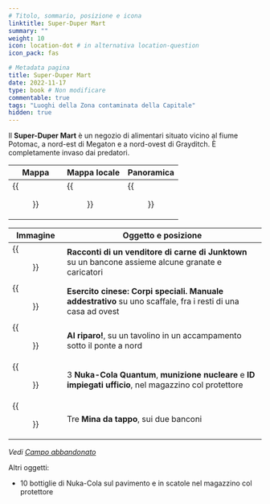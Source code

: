 ```yaml
---
# Titolo, sommario, posizione e icona
linktitle: Super-Duper Mart
summary: ""
weight: 10
icon: location-dot # in alternativa location-question
icon_pack: fas

# Metadata pagina
title: Super-Duper Mart
date: 2022-11-17
type: book # Non modificare
commentable: true
tags: "Luoghi della Zona contaminata della Capitale"
hidden: true
---
```



<div class="fo3">


Il **Super-Duper Mart** è un negozio di alimentari situato vicino al fiume Potomac, a nord-est di Megaton e a nord-ovest di Grayditch. È completamente invaso dai predatori.

| Mappa                                        | Mappa locale                                       | Panoramica                                 |
| -------------------------------------------- | -------------------------------------------------- | ------------------------------------------ |
| {{<figure src="fo3/Super_Duper_Mart_loc.webp">}} | {{<figure src="fo3/Super_Duper_Mart_local_map.webp">}} | {{<figure src="fo3/SuperDuperMarketAA.webp">}} |

| Immagine                                                             | Oggetto e posizione                                                                                         |
| -------------------------------------------------------------------- | ----------------------------------------------------------------------------------------------------------- |
| {{<figure src="fo3/Tales_of_a_JJV_Super_Duper_Mart.webp">}}              | **Racconti di un venditore di carne di Junktown** su un bancone assieme alcune granate e caricatori         |
| {{<figure src="fo3/Interior_ruined_farm_WNW_of_Super-Duper_Mart.webp">}} | **Esercito cinese: Corpi speciali. Manuale addestrativo** su uno scaffale, fra i resti di una casa ad ovest |
| {{<figure src="fo3/Duck_and_Cover!_Super_Duper_Mart.webp">}}             | **Al riparo!**, su un tavolino in un accampamento sotto il ponte a nord                                     |
| {{<figure src="fo3/FO3_Super-Duper_Mart_(3).webp">}}                     | 3 **Nuka-Cola Quantum**, **munizione nucleare** e **ID impiegati ufficio**, nel magazzino col protettore    |
| {{<figure src="fo3/SDM_bottlecap_mine_2_and_3.webp">}}                   | Tre **Mina da tappo**, sui due banconi                                                                      |

*Vedi [Campo abbandonato](../campo-abbandonato)*

Altri oggetti:
- 10 bottiglie di Nuka-Cola sul pavimento e in scatole nel magazzino col protettore

</div>